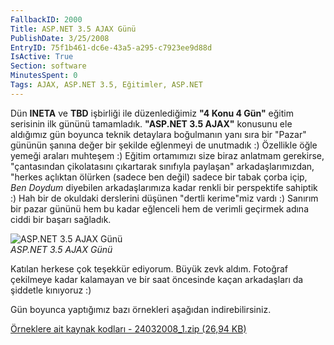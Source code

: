 ```yaml
---
FallbackID: 2000
Title: ASP.NET 3.5 AJAX Günü
PublishDate: 3/25/2008
EntryID: 75f1b461-dc6e-43a5-a295-c7923ee9d88d
IsActive: True
Section: software
MinutesSpent: 0
Tags: AJAX, ASP.NET 3.5, Eğitimler, ASP.NET
---
```

Dün **INETA** ve **TBD** işbirliği ile düzenlediğimiz **"4 Konu 4 Gün"**
eğitim serisinin ilk gününü tamamladık. **"ASP.NET 3.5 AJAX"** konusunu
ele aldığımız gün boyunca teknik detaylara boğulmanın yanı sıra bir
"Pazar" gününün şanına değer bir şekilde eğlenmeyi de unutmadık :)
Özellikle öğle yemeği araları muhteşem :) Eğitim ortamımızı size biraz
anlatmam gerekirse, "çantasından çikolatasını çıkartarak sınıfıyla
paylaşan" arkadaşlarımızdan, "herkes açlıktan ölürken (sadece ben değil)
sadece bir tabak çorba içip, *Ben Doydum* diyebilen arkadaşlarımıza
kadar renkli bir perspektife sahiptik :) Hah bir de okuldaki derslerini
düşünen "dertli kerime"miz vardı :) Sanırım bir pazar gününü hem bu
kadar eğlenceli hem de verimli geçirmek adına ciddi bir başarı sağladık.

![ASP.NET 3.5 AJAX
Günü](http://cdn.daron.yondem.com/assets/2000/24032008_2.jpg)\
*ASP.NET 3.5 AJAX Günü*

Katılan herkese çok teşekkür ediyorum. Büyük zevk aldım. Fotoğraf
çekilmeye kadar kalamayan ve bir saat öncesinde kaçan arkadaşları da
şiddetle kınıyoruz :)

Gün boyunca yaptığımız bazı örnekleri aşağıdan indirebilirsiniz.

[Örneklere ait kaynak kodları - 24032008\_1.zip (26,94
KB)](http://cdn.daron.yondem.com/assets/2000/24032008_1.zip)


